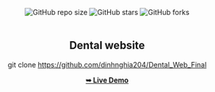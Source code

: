 <div align="center">
  
  ![GitHub repo size](https://img.shields.io/github/repo-size/codewithsadee/dentelo)
  ![GitHub stars](https://img.shields.io/github/stars/codewithsadee/dentelo?style=social)
  ![GitHub forks](https://img.shields.io/github/forks/codewithsadee/dentelo?style=social)
  <br />
  <br />

  <h2 aligne="center">Dental website</h2>

  git clone https://github.com/dinhnghia204/Dental_Web_Final<br />

  <a href="https://github.com/dinhnghia204/Dental_Web_Final/"><strong>➥ Live Demo</strong></a>

</div>

<br />



```

